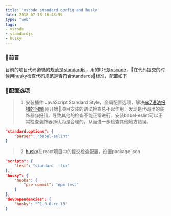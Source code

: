 ```yaml
---
title: 'vscode standard config and husky'
date: 2018-07-18 16:48:59
type: "web"
tags:
- vscode
- standardjs
- husky
---
```

### 前言
目前的项目代码遵循的规范是[standardjs](https://standardjs.com/)，用的IDE是[vscode](https://code.visualstudio.com/)，在代码提交的时候用[husky](https://github.com/typicode/husky)检查代码规范是否符合standards标准，配置如下

### 配置选项
> 1. 安装插件 JavaScript Standard Style，全局配置选项，解决[es7语法报错的问题](https://standardjs.com/#how-do-i-use-experimental-javascript-es-next-features) 刚开始项目安装的语法检查总不起作用，发现是代码里的装饰器@报错，导致其他的检查不能正常进行，安装babel-eslint可以正常检查装饰器@认为是合理的，从而进一步检查其他地方错误。
```json
"standard.options": {
    "parser": "babel-eslint"
}
```
>2. [husky](https://github.com/typicode/husky)在react项目中的提交检查配置，设置package.json
```json
"scripts": {
    "test": "standard --fix"
},
"husky": {
    "hooks": {
        "pre-commit": "npm test"
    }
},
"devDependencies": {
    "husky": "^1.0.0-rc.13"
}
```